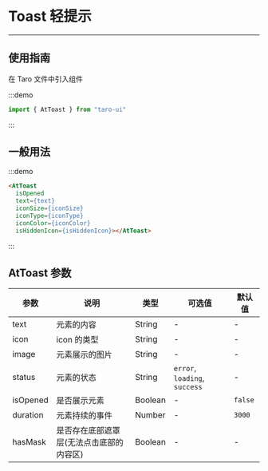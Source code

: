 # Toast 轻提示

---

## 使用指南

在 Taro 文件中引入组件

:::demo

```js
import { AtToast } from "taro-ui"
```

:::

## 一般用法

:::demo

```html
<AtToast
  isOpened
  text={text}
  iconSize={iconSize}
  iconType={iconType}
  iconColor={iconColor}
  isHiddenIcon={isHiddenIcon}></AtToast>
```

:::

## AtToast 参数

| 参数     | 说明                                     | 类型    | 可选值                        | 默认值  |
| -------- | ---------------------------------------- | ------- | ----------------------------- | ------- |
| text     | 元素的内容                               | String  | -                             | -       |
| icon     | icon 的类型                              | String  | -                             | -       |
| image    | 元素展示的图片                           | String  | -                             | -       |
| status   | 元素的状态                               | String  | `error`, `loading`, `success` | -       |
| isOpened | 是否展示元素                             | Boolean | -                             | `false` |
| duration | 元素持续的事件                           | Number  | -                             | `3000`  |
| hasMask  | 是否存在底部遮罩层(无法点击底部的内容区) | Boolean | -                             | -       |
